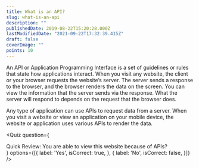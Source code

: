 ```yaml
---
title: What is an API?
slug: what-is-an-api
description: ""
publishedDate: 2019-08-22T15:20:28.000Z
lastModifiedDate: "2021-09-22T17:32:39.415Z"
draft: false
coverImage: ""
points: 10
---
```


An API or Application Programming Interface is a set of guidelines or rules that state how applications interact. When you visit any website, the client or your browser requests the website’s server. The server sends a response to the browser, and the browser renders the data on the screen. You can view the information that the server sends via the response. What the server will respond to depends on the request that the browser does.

Any type of application can use APIs to request data from a server. When you visit a website or view an application on your mobile device, the website or application uses various APIs to render the data.

<Quiz
  question={
    <div><span tw="font-semibold">Quick Review:</span> You are able to view this website because of APIs?</div>
  }
  options={[{
    label: 'Yes',
    isCorrect: true,
  }, {
    label: 'No',
    isCorrect: false,
  }]}
/>
